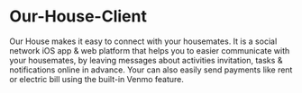 # Our-House-Client

Our House makes it easy to connect with your housemates. It is a social network iOS app & web platform that helps you to easier communicate with your housemates, by leaving messages about activities invitation, tasks & notifications online in advance. Your can also easily send payments like rent or electric bill using the built-in Venmo feature.
